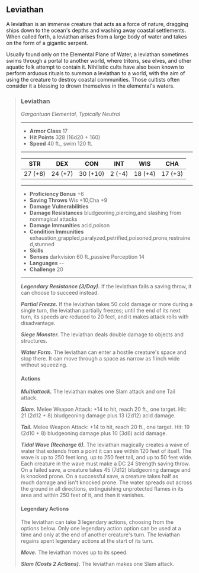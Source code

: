 ## Leviathan
A leviathan is an immense creature that acts as a force of nature, dragging ships down to the ocean's depths and washing away coastal settlements. When called forth, a leviathan arises from a large body of water and takes on the form of a gigantic serpent.

Usually found only on the Elemental Plane of Water, a leviathan sometimes swims through a portal to another world, where tritons, sea elves, and other aquatic folk attempt to contain it. Nihilistic cults have also been known to perform arduous rituals to summon a leviathan to a world, with the aim of using the creature to destroy coastal communities. Those cultists often consider it a blessing to drown themselves in the elemental's waters.


>### Leviathan
>*Gargantuan Elemental, Typically Neutral*
>___
>- **Armor Class** 17
>- **Hit Points** 328 (16d20 + 160)
>- **Speed** 40 ft., swim 120 ft.
>___
>|**STR**|**DEX**|**CON**|**INT**|**WIS**|**CHA**|
>|:---:|:---:|:---:|:---:|:---:|:---:|
>|27 (+8)|24 (+7)|30 (+10)|2 (-4)|18 (+4)|17 (+3)|
>
>___
>- **Proficiency Bonus** +6
>- **Saving Throws** Wis +10,Cha +9
>- **Damage Vulnerabilities** 
>- **Damage Resistances** bludgeoning,piercing,and slashing from nonmagical attacks
>- **Damage Immunities** acid,poison
>- **Condition Immunities** exhaustion,grappled,paralyzed,petrified,poisoned,prone,restrained,stunned
>- **Skills** 
>- **Senses** darkvision 60 ft.,passive Perception 14
>- **Languages** --
>- **Challenge** 20
>___
>***Legendary Resistance (3/Day).*** If the leviathan fails a saving throw, it can choose to succeed instead.
>
>***Partial Freeze.*** If the leviathan takes 50 cold damage or more during a single turn, the leviathan partially freezes; until the end of its next turn, its speeds are reduced to 20 feet, and it makes attack rolls with disadvantage.
>
>***Siege Monster.*** The leviathan deals double damage to objects and structures.
>
>***Water Form.*** The leviathan can enter a hostile creature's space and stop there. It can move through a space as narrow as 1 inch wide without squeezing.
>
>#### Actions
>***Multiattack.*** The leviathan makes one Slam attack and one Tail attack.
>
>***Slam.*** Melee Weapon Attack: +14 to hit, reach 20 ft., one target. Hit: 21 (2d12 + 8) bludgeoning damage plus 13 (2d12) acid damage.
>
>***Tail.*** Melee Weapon Attack: +14 to hit, reach 20 ft., one target. Hit: 19 (2d10 + 8) bludgeoning damage plus 10 (3d6) acid damage.
>
>***Tidal Wave (Recharge 6).*** The leviathan magically creates a wave of water that extends from a point it can see within 120 feet of itself. The wave is up to 250 feet long, up to 250 feet tall, and up to 50 feet wide. Each creature in the wave must make a DC 24 Strength saving throw. On a failed save, a creature takes 45 (7d12) bludgeoning damage and is knocked prone. On a successful save, a creature takes half as much damage and isn't knocked prone. The water spreads out across the ground in all directions, extinguishing unprotected flames in its area and within 250 feet of it, and then it vanishes.
>
>#### Legendary Actions
>The leviathan can take 3 legendary actions, choosing from the options below. Only one legendary action option can be used at a time and only at the end of another creature's turn. The leviathan regains spent legendary actions at the start of its turn.
>
>***Move.*** The leviathan moves up to its speed.
>
>***Slam (Costs 2 Actions).*** The leviathan makes one Slam attack.
>
